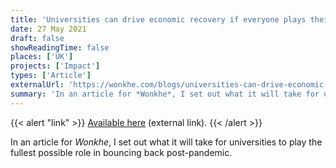 ```yaml
---
title: 'Universities can drive economic recovery if everyone plays their part'
date: 27 May 2021
draft: false
showReadingTime: false
places: ['UK']
projects: ['Impact']
types: ['Article']
externalUrl: 'https://wonkhe.com/blogs/universities-can-drive-economic-recovery-if-everyone-plays-their-part/'
summary: 'In an article for *Wonkhe*, I set out what it will take for universities to play the fullest possible role in bouncing back post-pandemic.'
---
```


{{< alert "link" >}}
[Available here](https://wonkhe.com/blogs/universities-can-drive-economic-recovery-if-everyone-plays-their-part/) (external link).
{{< /alert >}}

In an article for *Wonkhe*, I set out what it will take for universities to play the fullest possible role in bouncing back post-pandemic.
